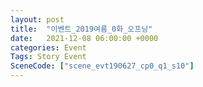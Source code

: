 ```yaml
---
layout: post
title:  "이벤트_2019여름_0화_오프닝"
date:   2021-12-08 06:00:00 +0000
categories: Event
Tags: Story Event
SceneCode: ["scene_evt190627_cp0_q1_s10"]
---
```

